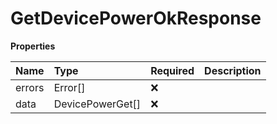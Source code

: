 # GetDevicePowerOkResponse

**Properties**

| Name   | Type             | Required | Description |
| :----- | :--------------- | :------- | :---------- |
| errors | Error[]          | ❌       |             |
| data   | DevicePowerGet[] | ❌       |             |
